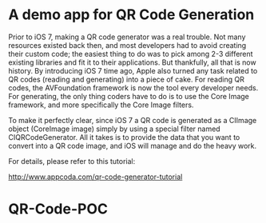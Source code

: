 # A demo app for QR Code Generation

Prior to iOS 7, making a QR code generator was a real trouble. Not many resources existed back then, and most developers had to avoid creating their custom code; the easiest thing to do was to pick among 2-3 different existing libraries and fit it to their applications. But thankfully, all that is now history. By introducing iOS 7 time ago, Apple also turned any task related to QR codes (reading and generating) into a piece of cake. For reading QR codes, the AVFoundation framework is now the tool every developer needs. For generating, the only thing coders have to do is to use the Core Image framework, and more specifically the Core Image filters.

To make it perfectly clear, since iOS 7 a QR code is generated as a CIImage object (CoreImage image) simply by using a special filter named CIQRCodeGenerator. All it takes is to provide the data that you want to convert into a QR code image, and iOS will manage and do the heavy work.

For details, please refer to this tutorial:

http://www.appcoda.com/qr-code-generator-tutorial
# QR-Code-POC
